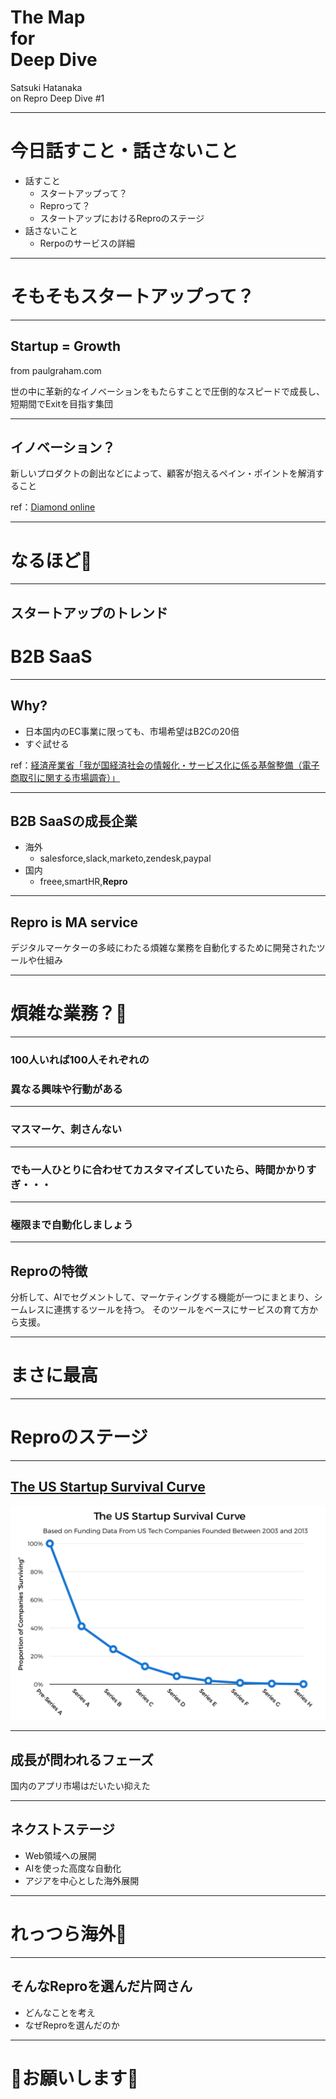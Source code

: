 # The Map<br>for<br>Deep Dive

Satsuki Hatanaka<br>
on Repro Deep Dive #1

---

# 今日話すこと・話さないこと
- 話すこと
  - スタートアップって？
  - Reproって？
  - スタートアップにおけるReproのステージ
- 話さないこと
  - Rerpoのサービスの詳細

---
    
# そもそもスタートアップって？

---

## Startup = Growth
from paulgraham.com

世の中に革新的なイノベーションをもたらすことで圧倒的なスピードで成長し、短期間でExitを目指す集団

---

## イノベーション？

新しいプロダクトの創出などによって、顧客が抱えるペイン・ポイントを解消すること

ref：[Diamond online](https://diamond.jp/articles/-/119041)

---

# なるほど🤔

---

## スタートアップのトレンド
# B2B SaaS

---

## Why?

- 日本国内のEC事業に限っても、市場希望はB2Cの20倍
- すぐ試せる

ref：[経済産業省「我が国経済社会の情報化・サービス化に係る基盤整備（電子商取引に関する市場調査）」](http://www.meti.go.jp/press/2016/06/20160614001/20160614001.html)

---

## B2B SaaSの成長企業

- 海外
  - salesforce,slack,marketo,zendesk,paypal
- 国内
  - freee,smartHR,**Repro**

---

## Repro is MA service

デジタルマーケターの多岐にわたる煩雑な業務を自動化するために開発されたツールや仕組み

---

# 煩雑な業務？🤔

---

### 100人いれば100人それぞれの
### 異なる興味や行動がある

---

### マスマーケ、刺さんない

---

### でも一人ひとりに合わせてカスタマイズしていたら、時間かかりすぎ・・・

---

### 極限まで自動化しましょう

---

## Reproの特徴

分析して、AIでセグメントして、マーケティングする機能が一つにまとまり、シームレスに連携するツールを持つ。
そのツールをベースにサービスの育て方から支援。

--- 

# まさに最高

---

# Reproのステージ

---

## [The US Startup Survival Curve](https://jp.techcrunch.com/2017/05/20/20170517heres-how-likely-your-startup-is-to-get-acquired-at-any-stage/)

![](/assets/images/survival_curve.png)

---

## 成長が問われるフェーズ

国内のアプリ市場はだいたい抑えた   

---

## ネクストステージ

- Web領域への展開
- AIを使った高度な自動化
- アジアを中心とした海外展開

---

# れっつら海外💪

---

## そんなReproを選んだ片岡さん

- どんなことを考え
- なぜReproを選んだのか

---

# 🤩お願いします🤩

